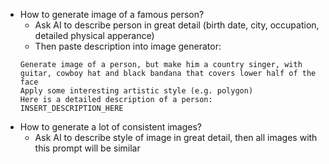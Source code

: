 * How to generate image of a famous person?
  * Ask AI to describe person in great detail (birth date, city, occupation, detailed physical apperance)
  * Then paste description into image generator:
  ```
  Generate image of a person, but make him a country singer, with guitar, cowboy hat and black bandana that covers lower half of the face
  Apply some interesting artistic style (e.g. polygon)
  Here is a detailed description of a person:
  INSERT_DESCRIPTION_HERE
  ```
* How to generate a lot of consistent images?
  * Ask AI to describe style of image in great detail, then all images with this prompt will be similar